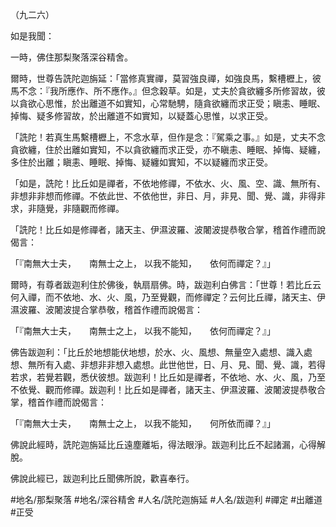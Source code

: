 （九二六）

如是我聞：

一時，佛住那梨聚落深谷精舍。

爾時，世尊告詵陀迦旃延：「當修真實禪，莫習強良禪，如強良馬，繫槽櫪上，彼馬不念：『我所應作、所不應作。』但念穀草。如是，丈夫於貪欲纏多所修習故，彼以貪欲心思惟，於出離道不如實知，心常馳騁，隨貪欲纏而求正受；瞋恚、睡眠、掉悔、疑多修習故，於出離道不如實知，以疑蓋心思惟，以求正受。

「詵陀！若真生馬繫槽櫪上，不念水草，但作是念：『駕乘之事。』如是，丈夫不念貪欲纏，住於出離如實知，不以貪欲纏而求正受，亦不瞋恚、睡眠、掉悔、疑纏，多住於出離；瞋恚、睡眠、掉悔、疑纏如實知，不以疑纏而求正受。

「如是，詵陀！比丘如是禪者，不依地修禪，不依水、火、風、空、識、無所有、非想非非想而修禪。不依此世、不依他世，非日、月，非見、聞、覺、識，非得非求，非隨覺，非隨觀而修禪。

「詵陀！比丘如是修禪者，諸天主、伊濕波羅、波闍波提恭敬合掌，稽首作禮而說偈言：

「『南無大士夫，　　南無士之上，
以我不能知，　　依何而禪定？』」

爾時，有尊者跋迦利住於佛後，執扇扇佛。時，跋迦利白佛言：「世尊！若比丘云何入禪，而不依地、水、火、風，乃至覺觀，而修禪定？云何比丘禪，諸天主、伊濕波羅、波闍波提合掌恭敬，稽首作禮而說偈言：

「『南無大士夫，　　南無士之上，
以我不能知，　　依何而禪定？』」

佛告跋迦利：「比丘於地想能伏地想，於水、火、風想、無量空入處想、識入處想、無所有入處、非想非非想入處想。此世他世，日、月、見、聞、覺、識，若得若求，若覺若觀，悉伏彼想。跋迦利！比丘如是禪者，不依地、水、火、風，乃至不依覺、觀而修禪。跋迦利！比丘如是禪者，諸天主、伊濕波羅、波闍波提恭敬合掌，稽首作禮而說偈言：

「『南無大士夫，　　南無士之上，
以我不能知，　　何所依而禪？』」

佛說此經時，詵陀迦旃延比丘遠塵離垢，得法眼淨。跋迦利比丘不起諸漏，心得解脫。

佛說此經已，跋迦利比丘聞佛所說，歡喜奉行。

#地名/那梨聚落
#地名/深谷精舍
#人名/詵陀迦旃延
#人名/跋迦利
#禪定
#出離道
#正受
